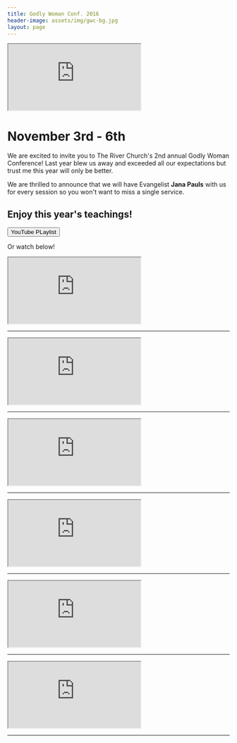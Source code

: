 ```yaml
---
title: Godly Woman Conf. 2016
header-image: assets/img/gwc-bg.jpg
layout: page
---
```

<div class="row justify-content-center">
	<div class="col media">
		<iframe src="https://www.youtube.com/embed/tcNdY91-s38?autoplay=0&showinfo=0&autohide=1&wmode=opaque"></iframe>
	</div>
</div>
<div class="row justify-content-center">
	<div class="col">
		<h1 class="text-center">November 3rd - 6th</h1>
	</div>
</div>
<div class="row justify-content-center">
	<div class="col">
		<p class="large text-center">
			We are excited to invite you to The River Church's 2nd annual Godly Woman Conference! Last year blew us away and exceeded
			all our expectations but trust me this year will only be better.
		</p>
	</div>
</div>
<div class="row justify-content-center">
	<div class="col">
		<p class="large text-center">
			We are thrilled to announce that we will have Evangelist <strong>Jana Pauls</strong> with us for every session so you won't
			want to miss a single service.
		</p>
	</div>
</div>
<div class="row media justify-content-center text-center">
	<div class="col">
		<h2>Enjoy this year's teachings!</h2>
		<a target="_blank" href="https://www.youtube.com/playlist?list=PLbzVlDqg-g85VrtJvxbTh3etXTTJXn007"><button class="btn btn-xl-dark">YouTube PLaylist</button></a>
		<p class="large text-center">
		Or watch below!
		</p>
	</div>
</div>
<div class="row media justify-content-center text-center">
	<div class="col-md-6">
		<iframe src="https://www.youtube.com/embed/czc__zANVJc?autoplay=0&showinfo=0&autohide=1&wmode=opaque"></iframe>
		<hr>
	</div>
	<div class="col-md-6">
		<iframe src="https://www.youtube.com/embed/fXjynlYPeBU?autoplay=0&showinfo=0&autohide=1&wmode=opaque"></iframe>
		<hr>
	</div>
	<div class="col-md-6">
		<iframe src="https://www.youtube.com/embed/h6cqpZr4IOA?autoplay=0&showinfo=0&autohide=1&wmode=opaque"></iframe>
		<hr>
	</div>
	<div class="col-md-6">
		<iframe src="https://www.youtube.com/embed/01FXgJ7gT0Q?autoplay=0&showinfo=0&autohide=1&wmode=opaque"></iframe>
		<hr>
	</div>
	<div class="col-md-6">
		<iframe src="https://www.youtube.com/embed/AqJqiE1WXSE?autoplay=0&showinfo=0&autohide=1&wmode=opaque"></iframe>
		<hr>
	</div>
	<div class="col-md-6">
		<iframe src="https://www.youtube.com/embed/op495Ikwkdg?autoplay=0&showinfo=0&autohide=1&wmode=opaque"></iframe>
		<hr>
	</div>
</div>
